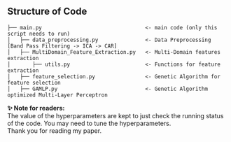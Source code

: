 ## Structure of Code
```text
├── main.py                                 <- main code (only this script needs to run)
│   ├── data_preprocessing.py               <- Data Preprocessing [Band Pass Filtering -> ICA -> CAR]
│   ├── MultiDomain_Feature_Extraction.py   <- Multi-Domain features extraction
│       ├── utils.py                        <- Functions for feature extraction
│   ├── feature_selection.py                <- Genetic Algorithm for feature selection
│   ├── GAMLP.py                            <- Genetic Algorithm optimized Multi-Layer Perceptron
```


**✨ Note for readers:**<br/>
The value of the hyperparameters are kept to just check the running status of the code. You may need to tune the hyperparameters.<br/>
Thank you for reading my paper.


